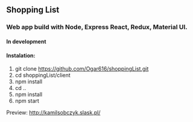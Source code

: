 ## Shopping List

### Web app build with Node, Express React, Redux, Material UI.

#### In development 

#### Instalation:
1. git clone https://github.com/Ogar616/shoppingList.git
2. cd shoppingList/client
3. npm install
4. cd ..
5. npm install
6. npm start

Preview: 
http://kamilsobczyk.slask.pl/